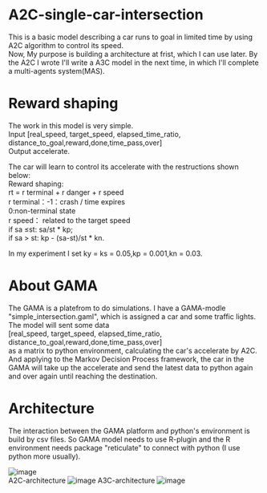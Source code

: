 # A2C-single-car-intersection
   This is a basic model describing a car runs to goal in limited time by using A2C algorithm to control its speed.    
   Now, My purpose is building a architecture at frist, which I can use later. By the A2C I wrote I'll write a A3C model in the next time, in which I'll complete a multi-agents system(MAS).
# Reward shaping
   The work in this model is very simple.   
   Input [real_speed, target_speed, elapsed_time_ratio, distance_to_goal,reward,done,time_pass,over]    
   Output accelerate.
  
   The car will learn to control its accelerate with the restructions shown below:  
   Reward shaping:  
     rt = r terminal + r danger + r speed  
     r terminal：-1：crash / time expires  
                 0:non-terminal state  
     r speed： related to the target speed  
   if sa ≤st: sa/st * kp;  
   if sa > st: kp - (sa-st)/st * kn.  

  In my experiment I set ky = ks = 0.05,kp = 0.001,kn = 0.03.   
# About GAMA
   The GAMA is a platefrom to do simulations.
   I have a GAMA-modle "simple_intersection.gaml", which is assigned a car and some traffic lights. The model will sent some data  
   [real_speed, target_speed, elapsed_time_ratio, distance_to_goal,reward,done,time_pass,over]  
   as a matrix to python environment, calculating the car's accelerate by A2C. And applying to the Markov Decision Process framework, the car in the GAMA will take up the accelerate and send the latest data to python again and over again until  reaching the destination.
# Architecture
   The interaction between the GAMA platform and python's environment is build by csv files. So GAMA model needs to use R-plugin and the R environment needs package "reticulate" to connect with python (I use python more usually).
                              
                      
  ![image](https://github.com/ZHONGJunjie86/A3C-single-car-intersection/blob/master/illustrate/illustrate.gif )   
  A2C-architecture
  ![image](https://github.com/ZHONGJunjie86/A3C-single-car-intersection/blob/master/illustrate/A2C-Architecture.JPG) 
  A3C-architecture
  ![image](https://github.com/ZHONGJunjie86/A3C-single-car-intersection/blob/master/illustrate/A3C-Architecture.JPG) 

